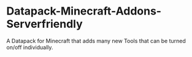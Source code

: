 # Datapack-Minecraft-Addons-Serverfriendly
A Datapack for Minecraft that adds many new Tools that can be turned on/off individually.
